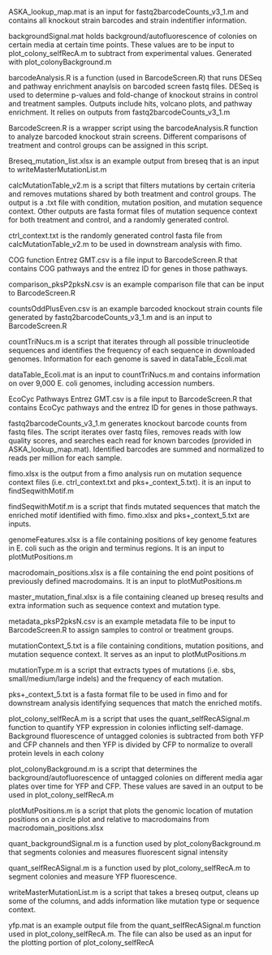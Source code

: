 ASKA_lookup_map.mat is an input for fastq2barcodeCounts_v3_1.m and contains all knockout strain barcodes and strain indentifier information.

backgroundSignal.mat holds background/autofluorescence of colonies on certain media at certain time points. These values are to be input to plot_colony_selfRecA.m to subtract from experimental values. Generated with plot_colonyBackground.m

barcodeAnalysis.R is a function (used in BarcodeScreen.R) that runs DESeq and pathway enrichment anaylsis on barcoded screen fastq files. DESeq is used to determine p-values and fold-change of knockout strains in control and treatment samples. Outputs include hits, volcano plots, and pathway enrichment. It relies on outputs from fastq2barcodeCounts_v3_1.m

BarcodeScreen.R is a wrapper script using the barcodeAnalysis.R function to analyze barcoded knockout strain screens. Different comparisons of treatment and control groups can be assigned in this script.

Breseq_mutation_list.xlsx is an example output from breseq that is an input to writeMasterMutationList.m

calcMutationTable_v2.m is a script that filters mutations by certain criteria and removes mutations shared by both treatment and control groups. The output is a .txt file with condition, mutation position, and mutation sequence context. Other outputs are fasta format files of mutation sequence context for both treatment and control, and a randomly generated control.

ctrl_context.txt is the randomly generated control fasta file from calcMutationTable_v2.m to be used in downstream analysis with fimo.

COG function Entrez GMT.csv is a file input to BarcodeScreen.R that contains COG pathways and the entrez ID for genes in those pathways.

comparison_pksP2pksN.csv is an example comparison file that can be input to BarcodeScreen.R

countsOddPlusEven.csv is an example barcoded knockout strain counts file generated by fastq2barcodeCounts_v3_1.m and is an input to BarcodeScreen.R

countTriNucs.m is a script that iterates through all possible trinucleotide sequences and identifies the frequency of each sequence in downloaded genomes. Information for each genome is saved in dataTable_Ecoli.mat

dataTable_Ecoli.mat is an input to countTriNucs.m and contains information on over 9,000 E. coli genomes, including accession numbers.

EcoCyc Pathways Entrez GMT.csv is a file input to BarcodeScreen.R that contains EcoCyc pathways and the entrez ID for genes in those pathways.

fastq2barcodeCounts_v3_1.m generates knockout barcode counts from fastq files. The script iterates over fastq files, removes reads with low quality scores, and searches each read for known barcodes (provided in ASKA_lookup_map.mat). Identified barcodes are summed and normalized to reads per million for each sample. 

fimo.xlsx is the output from a fimo analysis run on mutation sequence context files (i.e. ctrl_context.txt and pks+_context_5.txt). it is an input to findSeqwithMotif.m

findSeqwithMotif.m is a script that finds mutated sequences that match the enriched motif identified with fimo. fimo.xlsx and pks+_context_5.txt are inputs.

genomeFeatures.xlsx is a file containing positions of key genome features in E. coli such as the origin and terminus regions. It is an input to plotMutPositions.m

macrodomain_positions.xlsx is a file containing the end point positions of previously defined macrodomains. It is an input to plotMutPositions.m

master_mutation_final.xlsx is a file containing cleaned up breseq results and extra information such as sequence context and mutation type.

metadata_pksP2pksN.csv is an example metadata file to be input to BarcodeScreen.R to assign samples to control or treatment groups.

mutationContext_5.txt is a file containing conditions, mutation positions, and mutation sequence context. It serves as an input to plotMutPositions.m

mutationType.m is a script that extracts types of mutations (i.e. sbs, small/medium/large indels) and the frequency of each mutation.

pks+_context_5.txt is a fasta format file to be used in fimo and for downstream analysis identifying sequences that match the enriched motifs.

plot_colony_selfRecA.m is a script that uses the quant_selfRecASignal.m function to quantify YFP expression in colonies inflicting self-damage. Background fluorescence of untagged colonies is subtracted from both YFP and CFP channels and then YFP is divided by CFP to normalize to overall protein levels in each colony

plot_colonyBackground.m is a script that determines the background/autofluorescence of untagged colonies on different media agar plates over time for YFP and CFP. These values are saved in an output to be used in plot_colony_selfRecA.m 

plotMutPositions.m is a script that plots the genomic location of mutation positions on a circle plot and relative to macrodomains from macrodomain_positions.xlsx

quant_backgroundSignal.m is a function used by plot_colonyBackground.m that segments colonies and measures fluorescent signal intensity

quant_selfRecASignal.m is a function used by plot_colony_selfRecA.m to segment colonies and measure YFP fluorescence.

writeMasterMutationList.m is a script that takes a breseq output, cleans up some of the columns, and adds information like mutation type or sequence context.

yfp.mat is an example output file from the quant_selfRecASignal.m function used in plot_colony_selfRecA.m. The file can also be used as an input for the plotting portion of plot_colony_selfRecA
